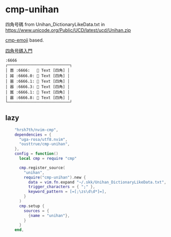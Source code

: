 # cmp-unihan

四角号碼 from Unihan_DictionaryLikeData.txt in https://www.unicode.org/Public/UCD/latest/ucd/Unihan.zip

[cmp-emoji](https://github.com/hrsh7th/cmp-emoji) based.

[四角号碼入門](https://www.seiwatei.net/chinakan/inpsj.cgi)

```
:6666
┌───────────────────────────┐
│ 嚣 :6666:   󰉿 Text [四角] │
│ 嘂 :6666.0: 󰉿 Text [四角] │
│ 噐 :6666.1: 󰉿 Text [四角] │
│ 器 :6666.3: 󰉿 Text [四角] │
│ 嚚 :6666.1: 󰉿 Text [四角] │
│ 囂 :6666.8: 󰉿 Text [四角] │
└───────────────────────────┘
```

## lazy

```lua
    "hrsh7th/nvim-cmp",
    dependencies = {
      "uga-rosa/utf8.nvim",
      "ousttrue/cmp-unihan",
    },
    config = function()
      local cmp = require "cmp"

      cmp.register_source(
        "unihan",
        require("cmp-unihan").new {
          data = vim.fn.expand "~/.skk/Unihan_DictionaryLikeData.txt",
          trigger_characters = { ";" },
          keyword_pattern = [=[;\zs\d\d*]=],
        }
      )
      cmp.setup {
        sources = {
          {name = "unihan"},
        }
      }
    end,
```
